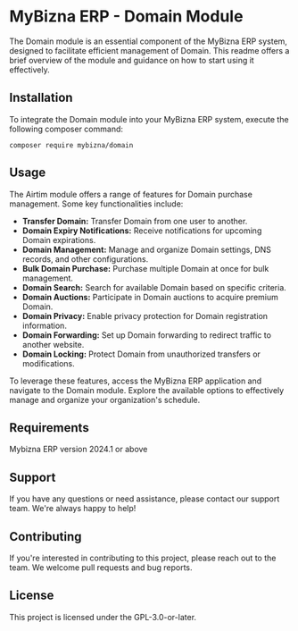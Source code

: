 # MyBizna ERP - Domain Module

The Domain module is an essential component of the MyBizna ERP system, designed to facilitate efficient management of Domain. This readme offers a brief overview of the module and guidance on how to start using it effectively.

## Installation 
To integrate the Domain module into your MyBizna ERP system, execute the following composer command:

```
composer require mybizna/domain
```

## Usage
The Airtim module offers a range of features for Domain purchase management. Some key functionalities include:

- **Transfer Domain:** Transfer Domain from one user to another.
- **Domain Expiry Notifications:** Receive notifications for upcoming Domain expirations.
- **Domain Management:** Manage and organize Domain settings, DNS records, and other configurations.
- **Bulk Domain Purchase:** Purchase multiple Domain at once for bulk management.
- **Domain Search:** Search for available Domain based on specific criteria.
- **Domain Auctions:** Participate in Domain auctions to acquire premium Domain.
- **Domain Privacy:** Enable privacy protection for Domain registration information.
- **Domain Forwarding:** Set up Domain forwarding to redirect traffic to another website.
- **Domain Locking:** Protect Domain from unauthorized transfers or modifications.

To leverage these features, access the MyBizna ERP application and navigate to the Domain module. Explore the available options to effectively manage and organize your organization's schedule.

## Requirements
Mybizna ERP version 2024.1 or above

## Support
If you have any questions or need assistance, please contact our support team. We're always happy to help!

## Contributing
If you're interested in contributing to this project, please reach out to the team. We welcome pull requests and bug reports.

## License
This project is licensed under the GPL-3.0-or-later.
